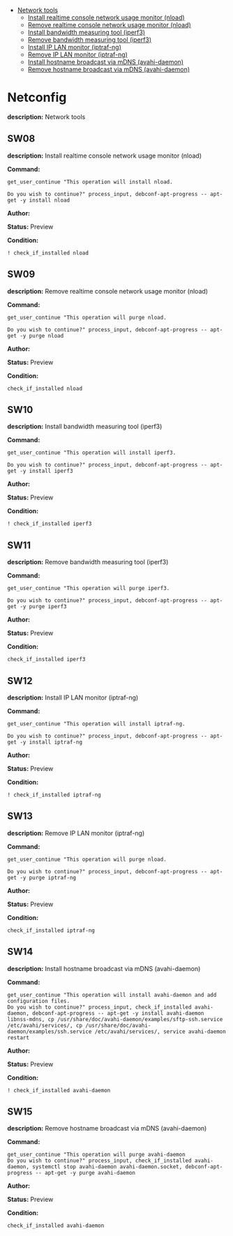 - [Network tools](#netconfig)
  - [Install realtime console network usage monitor (nload)](#sw08)
  - [Remove realtime console network usage monitor (nload)](#sw09)
  - [Install bandwidth measuring tool (iperf3)](#sw10)
  - [Remove bandwidth measuring tool (iperf3)](#sw11)
  - [Install IP LAN monitor (iptraf-ng)](#sw12)
  - [Remove IP LAN monitor (iptraf-ng)](#sw13)
  - [Install hostname broadcast via mDNS (avahi-daemon)](#sw14)
  - [Remove hostname broadcast via mDNS (avahi-daemon)](#sw15)

# Netconfig

**description:** Network tools


## SW08

**description:** Install realtime console network usage monitor (nload)

**Command:** 
~~~
get_user_continue "This operation will install nload.

Do you wish to continue?" process_input, debconf-apt-progress -- apt-get -y install nload
~~~

**Author:** 

**Status:** Preview

**Condition:**
~~~
! check_if_installed nload
~~~

## SW09

**description:** Remove realtime console network usage monitor (nload)

**Command:** 
~~~
get_user_continue "This operation will purge nload.

Do you wish to continue?" process_input, debconf-apt-progress -- apt-get -y purge nload
~~~

**Author:** 

**Status:** Preview

**Condition:**
~~~
check_if_installed nload
~~~

## SW10

**description:** Install bandwidth measuring tool (iperf3)

**Command:** 
~~~
get_user_continue "This operation will install iperf3.

Do you wish to continue?" process_input, debconf-apt-progress -- apt-get -y install iperf3
~~~

**Author:** 

**Status:** Preview

**Condition:**
~~~
! check_if_installed iperf3
~~~

## SW11

**description:** Remove bandwidth measuring tool (iperf3)

**Command:** 
~~~
get_user_continue "This operation will purge iperf3.

Do you wish to continue?" process_input, debconf-apt-progress -- apt-get -y purge iperf3
~~~

**Author:** 

**Status:** Preview

**Condition:**
~~~
check_if_installed iperf3
~~~

## SW12

**description:** Install IP LAN monitor (iptraf-ng)

**Command:** 
~~~
get_user_continue "This operation will install iptraf-ng.

Do you wish to continue?" process_input, debconf-apt-progress -- apt-get -y install iptraf-ng
~~~

**Author:** 

**Status:** Preview

**Condition:**
~~~
! check_if_installed iptraf-ng
~~~

## SW13

**description:** Remove IP LAN monitor (iptraf-ng)

**Command:** 
~~~
get_user_continue "This operation will purge nload.

Do you wish to continue?" process_input, debconf-apt-progress -- apt-get -y purge iptraf-ng
~~~

**Author:** 

**Status:** Preview

**Condition:**
~~~
check_if_installed iptraf-ng
~~~

## SW14

**description:** Install hostname broadcast via mDNS (avahi-daemon)

**Command:** 
~~~
get_user_continue "This operation will install avahi-daemon and add configuration files.
Do you wish to continue?" process_input, check_if_installed avahi-daemon, debconf-apt-progress -- apt-get -y install avahi-daemon libnss-mdns, cp /usr/share/doc/avahi-daemon/examples/sftp-ssh.service /etc/avahi/services/, cp /usr/share/doc/avahi-daemon/examples/ssh.service /etc/avahi/services/, service avahi-daemon restart
~~~

**Author:** 

**Status:** Preview

**Condition:**
~~~
! check_if_installed avahi-daemon
~~~

## SW15

**description:** Remove hostname broadcast via mDNS (avahi-daemon)

**Command:** 
~~~
get_user_continue "This operation will purge avahi-daemon 
Do you wish to continue?" process_input, check_if_installed avahi-daemon, systemctl stop avahi-daemon avahi-daemon.socket, debconf-apt-progress -- apt-get -y purge avahi-daemon
~~~

**Author:** 

**Status:** Preview

**Condition:**
~~~
check_if_installed avahi-daemon
~~~

